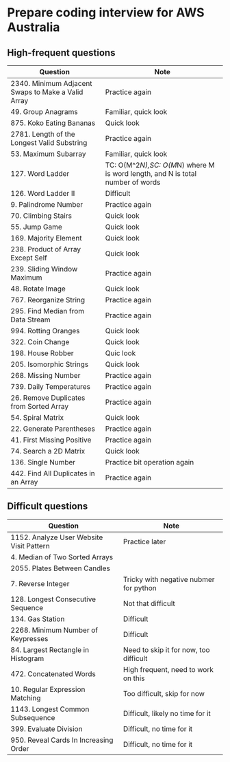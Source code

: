 # Prepare coding interview for AWS Australia
## High-frequent questions
| Question                | Note                         
| ------------------------| ------------------------------ 
| 2340. Minimum Adjacent Swaps to Make a Valid Array | Practice again
| 49. Group Anagrams | Familiar, quick look
| 875. Koko Eating Bananas | Quick look
| 2781. Length of the Longest Valid Substring | Practice again
| 53. Maximum Subarray | Familiar, quick look
| 127. Word Ladder | TC: O(M^2*N),SC: O(M*N) where M is word length, and N is total number of words
| 126. Word Ladder II | Difficult
| 9. Palindrome Number | Practice again
| 70. Climbing Stairs | Quick look
| 55. Jump Game | Quick look
| 169. Majority Element | Quick look
| 238. Product of Array Except Self | Quick look
| 239. Sliding Window Maximum | Practice again
| 48. Rotate Image | Quick look
| 767. Reorganize String | Practice again
| 295. Find Median from Data Stream | Practice again
| 994. Rotting Oranges | Quick look
| 322. Coin Change | Quick look
| 198. House Robber | Quic look
| 205. Isomorphic Strings | Quick look
| 268. Missing Number | Practice again
| 739. Daily Temperatures | Practice again
| 26. Remove Duplicates from Sorted Array | Practice again
| 54. Spiral Matrix | Quick look
| 22. Generate Parentheses | Practice again
| 41. First Missing Positive | Practice again
| 74. Search a 2D Matrix | Quick look
| 136. Single Number | Practice bit operation again
| 442. Find All Duplicates in an Array | Practice again

## Difficult questions
| Question                | Note                         
| ------------------------| ------------------------------ 
| 1152. Analyze User Website Visit Pattern | Practice later
| 4. Median of Two Sorted Arrays |
| 2055. Plates Between Candles |
| 7. Reverse Integer | Tricky with negative nubmer for python
| 128. Longest Consecutive Sequence | Not that difficult
| 134. Gas Station | Difficult
| 2268. Minimum Number of Keypresses | Difficult
| 84. Largest Rectangle in Histogram | Need to skip it for now, too difficult 
| 472. Concatenated Words | High frequent, need to work on this
| 10. Regular Expression Matching | Too difficult, skip for now
| 1143. Longest Common Subsequence | Difficult, likely no time for it
| 399. Evaluate Division | Difficult, no time for it
| 950. Reveal Cards In Increasing Order | Difficult, no time for it
